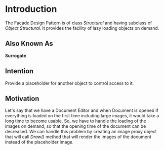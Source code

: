 # Introduction
The Facade Design Pattern is of class *Structural* and having subclass of *Object Structural*. It provides the facility of lazy loading objects on demand.

## Also Known As
**Surrogate**

## Intention
Provide a placeholder for another object to control access to it.

## Motivation
Let's say that we have a Document Editor and when Document is opened if everything is loaded on the first time including large images, it would take a long time to become usable. So, we have to handle the loading of the images on demand, so that the opening time of the document can be decreased. We can handle this problem by creating an image proxy object that will call _Draw()_ method that will render the images of the document instead of the placeholder image.